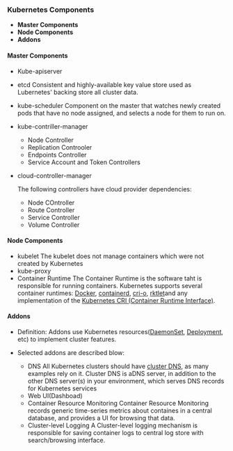 ### Kubernetes Components

- **Master Components**
- **Node Components**
- **Addons**

#### Master Components

- Kube-apiserver

- etcd
  Consistent and highly-available key value store used as Lubernetes' backing store all cluster data.

- kube-scheduler
  Component on the master that watches newly created pods that have no node assigned, and selects a node for them to run on.

- kube-contriller-manager

  - Node Controller
  - Replication Controoler
  - Endpoints Controller
  - Service Account and Token Controllers

- cloud-controller-manager

  The following controllers have cloud provider dependencies:

  - Node COntroller
  - Route Controller
  - Service Controller
  - Volume Controller

#### Node Components

- kubelet
  The kubelet does not manage containers which were not created by Kubernetes
- kube-proxy
- Container Runtime
  The Container Runtime is the software taht is responsible for running containers.
  Kubernetes supports several container runtimes: [Docker](http://www.docker.com/), [containerd](https://containerd.io/), [cri-o](https://cri-o.io/), [rktlet](https://github.com/kubernetes-incubator/rktlet)and any implementation of the [Kubernetes CRI (Container Runtime Interface)](https://github.com/kubernetes/community/blob/master/contributors/devel/sig-node/container-runtime-interface.md).

#### Addons

- Definition: 
  	Addons use Kubernetes resources([DaemonSet](https://kubernetes.io/docs/concepts/workloads/controllers/daemonset), [Deployment](https://kubernetes.io/docs/concepts/workloads/controllers/deployment/), etc) to implement cluster features.

- Selected addons are described blow:

  - DNS
    All Kubernetes clusters should have [cluster DNS](https://kubernetes.io/docs/concepts/services-networking/dns-pod-service/), as many examples rely on it. Cluster DNS is aDNS server, in addition to the other DNS server(s) in your environment, which serves DNS records for Kubernetes services
  - Web UI(Dashboad)
  - Container Resource Monitoring
    Container Resource Monitoring records generic time-series metrics about containes in a central database, and provides a UI for browsing that data.
  - Cluster-level Logging
    A Cluster-level logging mechanism is responsible for saving container logs to central log store with search/browsing interface.

  





